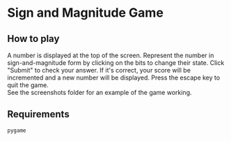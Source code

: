 # Sign and Magnitude Game
## How to play
A number is displayed at the top of the screen. Represent the number in sign-and-magnitude form by clicking on the bits to change their state. Click "Submit" to check your answer. If it's correct, your score will be incremented and a new number will be displayed. Press the escape key to quit the game.  
See the screenshots folder for an example of the game working.
## Requirements
`pygame`
